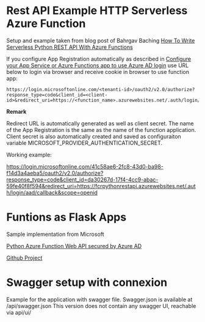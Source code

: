 # Rest API Example HTTP Serverless Azure Function

Setup and example taken from blog post of Bahrgav Baching 
[How To Write Serverless Python REST API With Azure Functions](https://medium.com/bb-tutorials-and-thoughts/how-to-write-serverless-python-rest-api-with-azure-functions-504c0113c1c8)

If you configure App Registration automatically as described in [Configure your App Service or Azure Functions app to use Azure AD login](https://docs.microsoft.com/en-gb/azure/app-service/configure-authentication-provider-aad) use URL below to login via browser and receive cookie in browser to use function app:
```
https://login.microsoftonline.com/<tenanti-id>/oauth2/v2.0/authorize?response_type=code&client_id=<client-id>&redirect_uri=https://<function_name>.azurewebsites.net/.auth/login/aad/callback&scope=openid
```
**Remark**

Redirect URL is automatically generated as well as client secret. The name of the App Registration is the same as the name of the function application. Client secret is also automatically created and saved as configuraiton variable MICROSOFT_PROVIDER_AUTHENTICATION_SECRET.

Working example:

https://login.microsoftonline.com/41c58ae6-2fc8-43d0-ba98-f14d3a4aeba5/oauth2/v2.0/authorize?response_type=code&client_id=da30267d-17f4-4cc9-abac-59fe40f8f594&redirect_uri=https://fcrpythonrestapi.azurewebsites.net/.auth/login/aad/callback&scope=openid

# Funtions as Flask Apps

Sample implementation from Microsoft

[Python Azure Function Web API secured by Azure AD](https://docs.microsoft.com/en-us/samples/azure-samples/ms-identity-python-webapi-azurefunctions/ms-identity-python-webapi-azurefunctions/)

[Github Project](https://github.com/Azure-Samples/flask-app-on-azure-functions)

# Swagger setup with connexion

Example for the application with swagger file. Swagger.json is available at /api/swagger.json
This version does not contain any swagger UI, reachable via api/ui/




